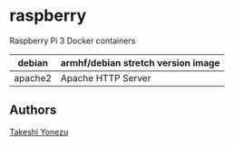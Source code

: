 # raspberry

Raspberry Pi 3 Docker containers

| debian | armhf/debian stretch version image |
|---|---|
| apache2 | Apache HTTP Server |

## Authors
[Takeshi Yonezu](https://github.com/tkyonezu)
